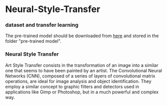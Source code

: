 # Neural-Style-Transfer

### dataset and transfer learning
The pre-trained model should be downloaded from [here](http://www.vlfeat.org/matconvnet/models/imagenet-vgg-verydeep-19.mat) and stored in the folder "pre-trained model".

### Neural Style Transfer
Art Style Transfer consists in the transformation of an image into a similar one that seems to have been painted by an artist.
The Convolutional Neural Networks (CNN), composed of a series of layers of convolutional matrix operations, are ideal for image analysis and object identification. They employ a similar concept to graphic filters and detectors used in applications like Gimp or Photoshop, but in a much powerful and complex way.
